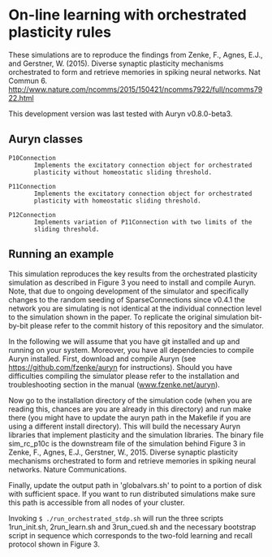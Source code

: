 # On-line learning with orchestrated plasticity rules

These simulations are to reproduce the findings from 
Zenke, F., Agnes, E.J., and Gerstner, W. (2015). Diverse synaptic plasticity mechanisms orchestrated to form and retrieve memories in spiking neural networks. Nat Commun 6.
http://www.nature.com/ncomms/2015/150421/ncomms7922/full/ncomms7922.html

This development version was last tested with Auryn v0.8.0-beta3.  


## Auryn classes
```
P10Connection 
       Implements the excitatory connection object for orchestrated
       plasticity without homeostatic sliding threshold.

P11Connection 
       Implements the excitatory connection object for orchestrated
       plasticity with homeostatic sliding threshold.

P12Connection 
       Implements variation of P11Connection with two limits of the
       sliding threshold.
```

## Running an example

This simulation reproduces the key results from the orchestrated plasticity
simulation as described in Figure 3 you need to install and compile Auryn.
Note, that due to ongoing development of the simulator and specifically changes
to the random seeding of SparseConnections since v0.4.1 the network you are
simulating is not identical at the individual connection level to the
simulation shown in the paper. To replicate the original simulation bit-by-bit
please refer to the commit history of this repository and the simulator.

In the following we will assume that you have git installed and up and running
on your system. Moreover, you have all dependencies to compile Auryn installed.
First, download and compile Auryn (see https://github.com/fzenke/auryn for
instructions).  Should you have difficulties compiling the simulator please
refer to the installation and troubleshooting section in the manual
(www.fzenke.net/auryn).

Now go to the installation directory of the simulation code (when you are
reading this, chances are you are already in this directory) and run make there
(you might have to update the auryn path in the Makefile if you are using a
different install directory). This will build the necessary Auryn libraries
that implement plasticity and the simulation libraries. The binary file
sim_rc_p10c is the downstream file of the simulation behind Figure 3 in Zenke,
F., Agnes, E.J., Gerstner, W., 2015. Diverse synaptic plasticity mechanisms
orchestrated to form and retrieve memories in spiking neural networks. Nature
Communications.

Finally, update the output path in 'globalvars.sh' to point to a portion of
disk with sufficient space. If you want to run distributed simulations make
sure this path is accessible from all nodes of your cluster.

Invoking `$ ./run_orchestrated_stdp.sh`
will run the three scripts 1run_init.sh, 2run_learn.sh and 3run_cued.sh and
the necessary bootstrap script in sequence which corresponds to the two-fold
learning and recall protocol shown in Figure 3.
